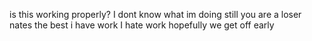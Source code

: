 is this working properly? I dont know what im doing still
you are a loser
nates the best
i have work
I hate work
hopefully we get off early
